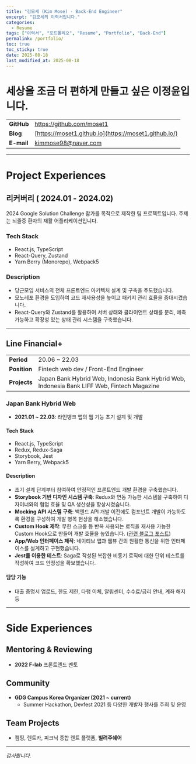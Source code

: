 ```yaml
---
title: "김모세 (Kim Mose) - Back-End Engineer"
excerpt: "김모세의 이력서입니다."
categories:
  - Resume
tags: ["이력서", "포트폴리오", "Resume", "Portfolio", "Back-End"]
permalink: /portfolio/
toc: true
toc_sticky: true
date: 2025-08-18
last_modified_at: 2025-08-18
---
```


# 세상을 조금 더 편하게 만들고 싶은 이정윤입니다.

| |                                                       |
|---|-------------------------------------------------------|
| **GitHub** | <https://github.com/moset1>                           |
| **Blog** | [https://moset1.github.io](https://moset1.github.io/) |
| **E-mail** | kimmose98@naver.com                                   |

---

# Project Experiences

## **리커버리 ( 2024.01 - 2024.02)**

2024 Google Solution Challenge 참가를 목적으로 제작한 팀 프로젝트입니다.
주제는 뇌줄증 환자의 재활 어플리케이션입니다. 

### **Tech Stack**
- React.js, TypeScript
- React-Query, Zustand
- Yarn Berry (Monorepo), Webpack5

### **Description**
- 당근모임 서비스의 전체 프론트엔드 아키텍처 설계 및 구축을 주도했습니다.
- 모노레포 환경을 도입하여 코드 재사용성을 높이고 패키지 관리 효율을 증대시켰습니다.
- React-Query와 Zustand를 활용하여 서버 상태와 클라이언트 상태를 분리, 예측 가능하고 확장성 있는 상태 관리 시스템을 구축했습니다.

---

## **Line Financial+**

| | |
|---|---|
| **Period** | 20.06 ~ 22.03 |
| **Position** | Fintech web dev / Front-End Engineer |
| **Projects** | Japan Bank Hybrid Web, Indonesia Bank Hybrid Web, Indonesia Bank LIFF Web, Fintech Magazine |

### **Japan Bank Hybrid Web**
- **2021.01 ~ 22.03**: 라인뱅크 앱의 웹 기능 초기 설계 및 개발

#### **Tech Stack**
- React.js, TypeScript
- Redux, Redux-Saga
- Storybook, Jest
- Yarn Berry, Webpack5

#### **Description**
- 초기 설계 단계부터 참여하여 안정적인 프론트엔드 개발 환경을 구축했습니다.
- **Storybook 기반 디자인 시스템 구축**: Redux와 연동 가능한 시스템을 구축하여 디자이너와의 협업 효율 및 QA 생산성을 향상시켰습니다.
- **Mocking API 시스템 구축**: 백엔드 API 개발 이전에도 컴포넌트 개발이 가능하도록 환경을 구성하여 개발 병목 현상을 해소했습니다.
- **Custom Hook 제작**: 무한 스크롤 등 반복 사용되는 로직을 재사용 가능한 Custom Hook으로 만들어 개발 효율을 높였습니다. ([관련 블로그 포스트](https://promm.dev/react/infinite-scroll-util/))
- **App/Web 인터페이스 제작**: 네이티브 앱과 웹뷰 간의 원활한 통신을 위한 인터페이스를 설계하고 구현했습니다.
- **Jest를 이용한 테스트**: Saga로 작성된 복잡한 비동기 로직에 대한 단위 테스트를 작성하여 코드 안정성을 확보했습니다.

#### **담당 기능**
- 대출 증명서 업로드, 한도 제한, 타행 이체, 알림센터, 수수료/금리 안내, 계좌 해지 등




---

# Side Experiences

## **Mentoring & Reviewing**
- **2022 F-lab** 프론트엔드 멘토

## **Community**
- **GDG Campus Korea Organizer (2021 ~ current)**
    - Summer Hackathon, Devfest 2021 등 다양한 개발자 행사를 주최 및 운영

## **Team Projects**
- 캠핑, 렌트카, 피크닉 종합 렌트 플랫폼, **빌려주쉐어**

---

*감사합니다.*
